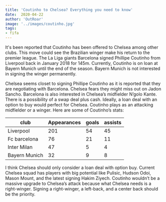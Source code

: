 ```yaml
---
title: 'Coutinho to Chelsea? Everything you need to know'
date:  2020-04-22
author: 'OutRoar'
image: '../images/coutinho.jpg'
tags:
- fifa
---
```


It's been reported that Coutinho has been offered to Chelsea among other clubs. This move could see the Brazilian winger make his return to the premier league. The La Liga giants Barcelona signed Phillipe Coutinho from Liverpool back in January 2018 for 145m. Currently, Coutinho is on loan at Bayern Munich until the end of the season. Bayern Munich is not interested in signing the winger permanently.

Chelsea seems closet to signing Phillipe Coutinho as it is reported that they are negotiating with Barcelona. Chelsea fears they might miss out on Jadon Sancho. Barcelona is also interested in Chelsea’s midfielder N’golo Kante. There is a possibility of a swap deal plus cash. Ideally, a loan deal with an option to buy would perfect for Chelsea.
Coutinho plays as an attacking midfielder or a winger. Here are some of Coutinho’s stats:

| club          | Appearances | goals | assists |
|---------------|-------------|-------|---------|
| Liverpool     | 201         | 54    | 45      |
| Fc barcelona  | 76          | 21    | 11      |
| Inter Milan   | 47          | 5     | 4       |
| Bayern Munich | 32          | 9     | 8       |

I think Chelsea should only consider a loan deal with option buy. Current Chelsea squad has players with big potential like Pulisic, Hudson Odoi, Mason Mount, and the latest signing Hakim Ziyech.  Coutinho wouldn’t be a massive upgrade to Chelsea’s attack because what Chelsea needs is a right-winger. Signing a right-winger, a left-back, and a center back should be the priority. 
